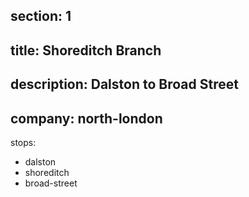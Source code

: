 ﻿section: 1
----
title: Shoreditch Branch
----
description: Dalston to Broad Street
----
company: north-london
----
stops:
- dalston
- shoreditch
- broad-street
